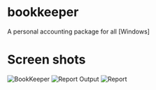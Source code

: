 # bookkeeper
A personal accounting package for all [Windows]
# Screen shots
![BookKeeper](https://developermblog.files.wordpress.com/2020/06/untitled-1.png)
![Report Output](https://developermblog.files.wordpress.com/2020/06/report.png)
![Report](https://developermblog.files.wordpress.com/2020/06/account_list.png)

